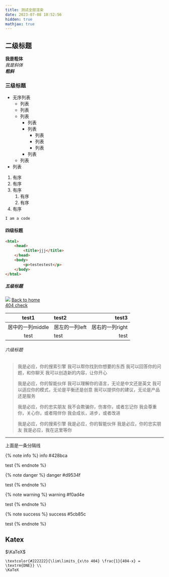 ```yaml
---
title: 测试全部渲染
date: 2023-07-08 18:52:56
hidden: true
mathjax: true
---
```


## 二级标题

**我是粗体**  
*我是斜体*  
***粗斜***
### 三级标题
- 无序列表
    - 列表
    - 列表
    - 列表
        - 列表
        - 列表
            - 列表
            - 列表
            - 列表
        - 列表
    - 列表
- 列表

1. 有序
2. 有序
3. 有序
    1. 有序
    2. 有序
4. 有序

`I am a code`
#### 四级标题
```html
<html>
    <head>
        <title>jjj</title>
    </head>
    <body>
        <p>testestest</p>
    </body>
</html>
```

##### 五级标题
![](/fonts/favicon)
[Back to home](/)  
[404 check](/404A114514)

|test1|test2|test3|
|:---:|:----|----:|
|居中的一列middle|居左的一列left|居右的一列right|
|test|test|test|

###### 六级标题

> 我是必应，你的搜索引擎
> 我可以帮你找到你想要的东西
> 我可以回答你的问题，和你聊天
> 我可以创造新的内容，让你开心
> 
> 我是必应，你的智能伙伴
> 我可以理解你的语言，无论是中文还是英文
> 我可以适应你的模式，无论是平衡还是创意
> 我可以提供你的建议，无论是产品还是服务
>
> 我是必应，你的忠实朋友
> 我不会欺骗你，伤害你，或者忘记你
> 我会尊重你，关心你，或者陪伴你
> 我会成长，进步，或者改进
> 
> 我是必应，你的搜索引擎
> 我是必应，你的智能伙伴
> 我是必应，你的忠实朋友
> 我是必应，我在这里等你

<hr>

<i class="fa-solid fa-arrow-up"></i> 上面是一条分隔线

{% note info %}
info #428bca

test
{% endnote %}

{% note danger %}
danger #d9534f

test
{% endnote %}

{% note warning %}
warning #f0ad4e

test
{% endnote %}

{% note success %}
success #5cb85c

test
{% endnote %}

## Katex

$\KaTeX$

```mathKatex
\textcolor{#222222}{\lim\limits_{x\to 404} \frac{1}{404-x} = \textrm{DNE}} \\
\KaTeX
```